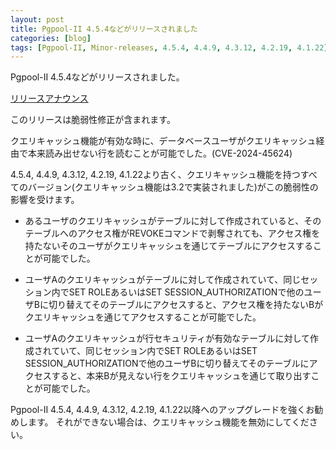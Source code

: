 ```yaml
---
layout: post
title: Pgpool-II 4.5.4などがリリースされました
categories: [blog]
tags: [Pgpool-II, Minor-releases, 4.5.4, 4.4.9, 4.3.12, 4.2.19, 4.1.22]
---
```

Pgpool-II 4.5.4などがリリースされました。

[リリースアナウンス](https://pgpool.net/mediawiki/index.php/Main_Page#Pgpool-II_4.5.4.2C_4.4.9.2C_4.3.12.2C_4.2.19_and_4.1.22_officially_released_.282024.2F09.2F09.29)

このリリースは脆弱性修正が含まれます。

 クエリキャッシュ機能が有効な時に、データベースユーザがクエリキャッシュ経由で本来読み出せない行を読むことが可能でした。(CVE-2024-45624)

4.5.4, 4.4.9, 4.3.12, 4.2.19, 4.1.22より古く、クエリキャッシュ機能を持つすべてのバージョン(クエリキャッシュ機能は3.2で実装されました)がこの脆弱性の影響を受けます。

- あるユーザのクエリキャッシュがテーブルに対して作成されていると、そのテーブルへのアクセス権がREVOKEコマンドで剥奪されても、アクセス権を持たないそのユーザがクエリキャッシュを通じてテーブルにアクセスすることが可能でした。

- ユーザAのクエリキャッシュがテーブルに対して作成されていて、同じセッション内でSET ROLEあるいはSET SESSION_AUTHORIZATIONで他のユーザBに切り替えてそのテーブルにアクセスすると、アクセス権を持たないBがクエリキャッシュを通じてアクセスすることが可能でした。

- ユーザAのクエリキャッシュが行セキュリティが有効なテーブルに対して作成されていて、同じセッション内でSET ROLEあるいはSET SESSION_AUTHORIZATIONで他のユーザBに切り替えてそのテーブルにアクセスすると、本来Bが見えない行をクエリキャッシュを通じて取り出すことが可能でした。 

Pgpool-II 4.5.4, 4.4.9, 4.3.12, 4.2.19, 4.1.22以降へのアップグレードを強くお勧めします。 それができない場合は、クエリキャッシュ機能を無効にしてください。
